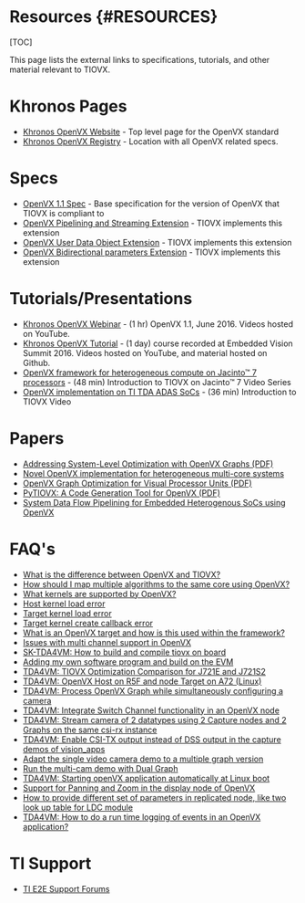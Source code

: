 # Resources {#RESOURCES}

[TOC]

This page lists the external links to specifications, tutorials,
and other material relevant to TIOVX.

# Khronos Pages
- <a href="https://www.khronos.org/openvx/" target="_blank">Khronos OpenVX Website</a> - Top level page for the OpenVX standard
- <a href="https://www.khronos.org/registry/OpenVX/" target="_blank">Khronos OpenVX Registry</a> - Location with all OpenVX related specs.

# Specs
- <a href="https://registry.khronos.org/OpenVX/specs/1.1/html/index.html" target="_blank">OpenVX 1.1 Spec</a> - Base specification for the version of OpenVX that TIOVX is compliant to
- <a href="https://registry.khronos.org/OpenVX/extensions/vx_khr_pipelining/1.1/html/vx_khr_pipelining_1_1_0.html" target="_blank">OpenVX Pipelining and Streaming Extension</a> - TIOVX implements this extension
- <a href="https://registry.khronos.org/OpenVX/extensions/vx_khr_user_data_object/1.1/vx_khr_user_data_object_1_1.html" target="_blank">OpenVX User Data Object Extension</a> - TIOVX implements this extension
- <a href="https://registry.khronos.org/OpenVX/extensions/vx_khr_bidirectional_parameters/vx_khr_bidirectional_parameters_1_3_1.html" target="_blank">OpenVX Bidirectional parameters Extension</a> - TIOVX implements this extension

# Tutorials/Presentations
- <a href="https://www.youtube.com/watch?v=zIxEod3hUno" target="_blank">Khronos OpenVX Webinar</a> - (1 hr) OpenVX 1.1, June 2016. Videos hosted on YouTube.
- <a href="https://www.khronos.org/events/2016-embedded-vision-summit" target="_blank">Khronos OpenVX Tutorial</a> - (1 day) course recorded at Embedded Vision Summit 2016. Videos hosted on YouTube, and material hosted on Github.
- <a href="https://www.ti.com/video/series/openvx-framework-for-heterogeneous-compute-on-jacinto-processor.html" target="_blank">OpenVX framework for heterogeneous compute on Jacinto™ 7 processors</a> - (48 min) Introduction to TIOVX on Jacinto™ 7 Video Series
- <a href="https://training.ti.com/openvx-implementation-ti-tda-adas-socs?cu=1137175" target="_blank">OpenVX implementation on TI TDA ADAS SoCs</a> - (36 min) Introduction to TIOVX Video

# Papers

- <a href="http://people.csail.mit.edu/kapu/papers/openvx_optimization_2014.pdf" target="_blank">Addressing System-Level Optimization with OpenVX Graphs (PDF)</a>
- <a href="https://ieeexplore.ieee.org/document/8309323" target="_blank">Novel OpenVX implementation for heterogeneous multi-core systems</a>
- <a href="https://cse.sc.edu/~jbakos/assets/papers/asap19_paper1.pdf" target="_blank">OpenVX Graph Optimization for Visual Processor Units (PDF)</a>
- <a href="PyTIOVX_Presentation.pdf" target="_blank">PyTIOVX: A Code Generation Tool for OpenVX (PDF)</a>
- <a href="https://ieeexplore.ieee.org/document/9277158" target="_blank">System Data Flow Pipelining for Embedded Heterogenous SoCs using OpenVX</a>

# FAQ's

- <a href="https://e2e.ti.com/support/processors/f/791/t/871791" target="_blank">What is the difference between OpenVX and TIOVX?</a>
- <a href="https://e2e.ti.com/support/processors/f/791/t/899650" target="_blank">How should I map multiple algorithms to the same core using OpenVX?</a>
- <a href="https://e2e.ti.com/support/processors/f/791/t/871778" target="_blank">What kernels are supported by OpenVX?</a>
- <a href="https://e2e.ti.com/support/processors/f/791/p/882586/3264281#3264281" target="_blank">Host kernel load error</a>
- <a href="https://e2e.ti.com/support/processors/f/791/p/882591/3264301#3264301" target="_blank">Target kernel load error</a>
- <a href="https://e2e.ti.com/support/processors/f/791/t/882592" target="_blank">Target kernel create callback error</a>
- <a href="https://e2e.ti.com/support/processors/f/791/p/899651/3325723#3325723" target="_blank">What is an OpenVX target and how is this used within the framework?</a>
- <a href="https://e2e.ti.com/support/processors/f/791/t/920477" target="_blank">Issues with multi channel support in OpenVX</a>
- <a href="https://e2e.ti.com/f/791/t/1312348" target="_blank">SK-TDA4VM: How to build and compile tiovx on board</a>
- <a href="https://e2e.ti.com/f/791/t/1325797" target="_blank">Adding my own software program and build on the EVM</a>
- <a href="https://e2e.ti.com/f/791/t/1106172" target="_blank">TDA4VM: TIOVX Optimization Comparison for J721E and J721S2</a>
- <a href="https://e2e.ti.com/f/791/t/1256312" target="_blank">TDA4VM: OpenVX Host on R5F and node Target on A72 (Linux)</a>
- <a href="https://e2e.ti.com/f/791/t/1250032" target="_blank">TDA4VM: Process OpenVX Graph while simultaneously configuring a camera</a>
- <a href="https://e2e.ti.com/f/791/t/1297110" target="_blank">TDA4VM: Integrate Switch Channel functionality in an OpenVX node</a>
- <a href="https://e2e.ti.com/f/791/t/1302098" target="_blank">TDA4VM: Stream camera of 2 datatypes using 2 Capture nodes and 2 Graphs on the same csi-rx instance</a>
- <a href="https://e2e.ti.com/f/791/t/1306674" target="_blank">TDA4VM: Enable CSI-TX output instead of DSS output in the capture demos of vision_apps</a>
- <a href="https://e2e.ti.com/f/791/t/1078116 " target="_blank">Adapt the single video camera demo to a multiple graph version</a>
- <a href="https://e2e.ti.com/f/791/t/1084620" target="_blank">Run the multi-cam demo with Dual Graph</a>
- <a href="https://e2e.ti.com/f/791/t/1165996" target="_blank">TDA4VM: Starting openVX application automatically at Linux boot</a>
- <a href="https://e2e.ti.com/f/791/t/1009550" target="_blank">Support for Panning and Zoom in the display node of OpenVX</a>
- <a href="https://e2e.ti.com/f/791/t/1032039" target="_blank">How to provide different set of parameters in replicated node, like two look up table for LDC module</a>
- <a href="https://e2e.ti.com/f/791/t/930770" target="_blank">TDA4VM: How to do a run time logging of events in an OpenVX application?</a>

# TI Support

- <a href="https://e2e.ti.com" target="_blank">TI E2E Support Forums</a>
